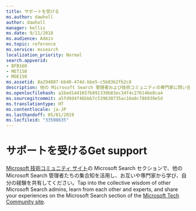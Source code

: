 ```yaml
---
title: サポートを受ける
ms.author: dawholl
author: dawholl
manager: kellis
ms.date: 9/11/2018
ms.audience: Admin
ms.topic: reference
ms.service: mssearch
localization_priority: Normal
search.appverid:
- BFB160
- MET150
- MOE150
ms.assetid: 8a294807-bb40-474d-bbe5-c5b03b2fb2c8
description: 他の Microsoft Search 管理者および技術コミュニティの専門家に問い合わせる
ms.openlocfilehash: a1bed1441657b891339b83ec34f4c276146e8ca4
ms.sourcegitcommit: a5fd9d4f46bbb7c539630735ac16e0c786939e5d
ms.translationtype: HT
ms.contentlocale: ja-JP
ms.lasthandoff: 05/01/2019
ms.locfileid: "33508635"
---
```

# <a name="get-support"></a><span data-ttu-id="48a5e-103">サポートを受ける</span><span class="sxs-lookup"><span data-stu-id="48a5e-103">Get support</span></span>

<span data-ttu-id="48a5e-104">[Microsoft 技術コミュニティ サイト](https://techcommunity.microsoft.com/t5/Microsoft-Search/ct-p/MicrosoftSearch)の Microsoft Search セクションで、他の Microsoft Search 管理者たちの集合知を活用し、お互いや専門家から学び、自分の経験を共有してください。</span><span class="sxs-lookup"><span data-stu-id="48a5e-104">Tap into the collective wisdom of other Microsoft Search admins, learn from each other and experts, and share your experiences on the Microsoft Search section of the [Microsoft Tech Community site](https://techcommunity.microsoft.com/t5/Microsoft-Search/ct-p/MicrosoftSearch).</span></span>

  

